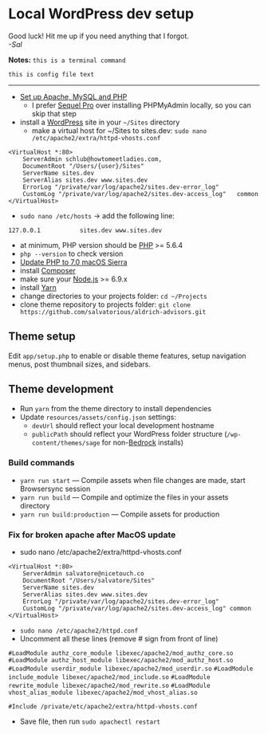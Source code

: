 # Local WordPress dev setup

Good luck! Hit me up if you need anything that I forgot.  
*-Sal*

**Notes:**
`this is a terminal command`  

```
this is config file text  
```  

---
* [Set up Apache, MySQL and PHP](https://coolestguidesontheplanet.com/get-apache-mysql-php-and-phpmyadmin-working-on-macos-sierra/)
  *  I prefer [Sequel Pro](https://www.sequelpro.com/) over installing PHPMyAdmin locally, so you can skip that step
* install a [WordPress](https://wordpress.org/) site in your `~/Sites` directory
  * make a virtual host for ~/Sites to sites.dev: `sudo nano /etc/apache2/extra/httpd-vhosts.conf`
 
```
<VirtualHost *:80>  
    ServerAdmin schlub@howtomeetladies.com,  
    DocumentRoot "/Users/{user}/Sites"  
    ServerName sites.dev  
    ServerAlias sites.dev www.sites.dev  
    ErrorLog "/private/var/log/apache2/sites.dev-error_log"  
    CustomLog "/private/var/log/apache2/sites.dev-access_log"   common
</VirtualHost>
```

  * `sudo nano /etc/hosts` -> add the following line: 

```
127.0.0.1           sites.dev www.sites.dev
```
  

*  at minimum, PHP version should be [PHP](http://php.net/manual/en/install.php) >= 5.6.4
  * `php --version` to check version
  * [Update PHP to 7.0 macOS Sierra](https://medium.com/zenchef-tech-and-product/how-to-upgrade-your-version-of-php-to-7-0-on-macos-sierra-e1bfdea55a63)
* install [Composer](https://getcomposer.org/download/)
* make sure your [Node.js](http://nodejs.org/) >= 6.9.x
* install [Yarn](https://yarnpkg.com/lang/en/docs/install/)
* change directories to your projects folder: `cd ~/Projects`
* clone theme repository to projects folder: `git clone https://github.com/salvatorious/aldrich-advisors.git`

## Theme setup

Edit `app/setup.php` to enable or disable theme features, setup navigation menus, post thumbnail sizes, and sidebars.

## Theme development

* Run `yarn` from the theme directory to install dependencies
* Update `resources/assets/config.json` settings:
  * `devUrl` should reflect your local development hostname
  * `publicPath` should reflect your WordPress folder structure (`/wp-content/themes/sage` for non-[Bedrock](https://roots.io/bedrock/) installs)

### Build commands

* `yarn run start` — Compile assets when file changes are made, start Browsersync session
* `yarn run build` — Compile and optimize the files in your assets directory
* `yarn run build:production` — Compile assets for production


### Fix for broken apache after MacOS update

- sudo nano /etc/apache2/extra/httpd-vhosts.conf
```
<VirtualHost *:80>
    ServerAdmin salvatore@nicetouch.co
    DocumentRoot "/Users/salvatore/Sites"
    ServerName sites.dev
    ServerAlias sites.dev www.sites.dev
    ErrorLog "/private/var/log/apache2/sites.dev-error_log"
    CustomLog "/private/var/log/apache2/sites.dev-access_log" common
</VirtualHost>
```

- `sudo nano /etc/apache2/httpd.conf`  
- Uncomment all these lines (remove # sign from front of line)  

`#LoadModule authz_core_module libexec/apache2/mod_authz_core.so`
`#LoadModule authz_host_module libexec/apache2/mod_authz_host.so`
`#LoadModule userdir_module libexec/apache2/mod_userdir.so`
`#LoadModule include_module libexec/apache2/mod_include.so`
`#LoadModule rewrite_module libexec/apache2/mod_rewrite.so`
`#LoadModule vhost_alias_module libexec/apache2/mod_vhost_alias.so`

`#Include /private/etc/apache2/extra/httpd-vhosts.conf`

- Save file, then run `sudo apachectl restart`